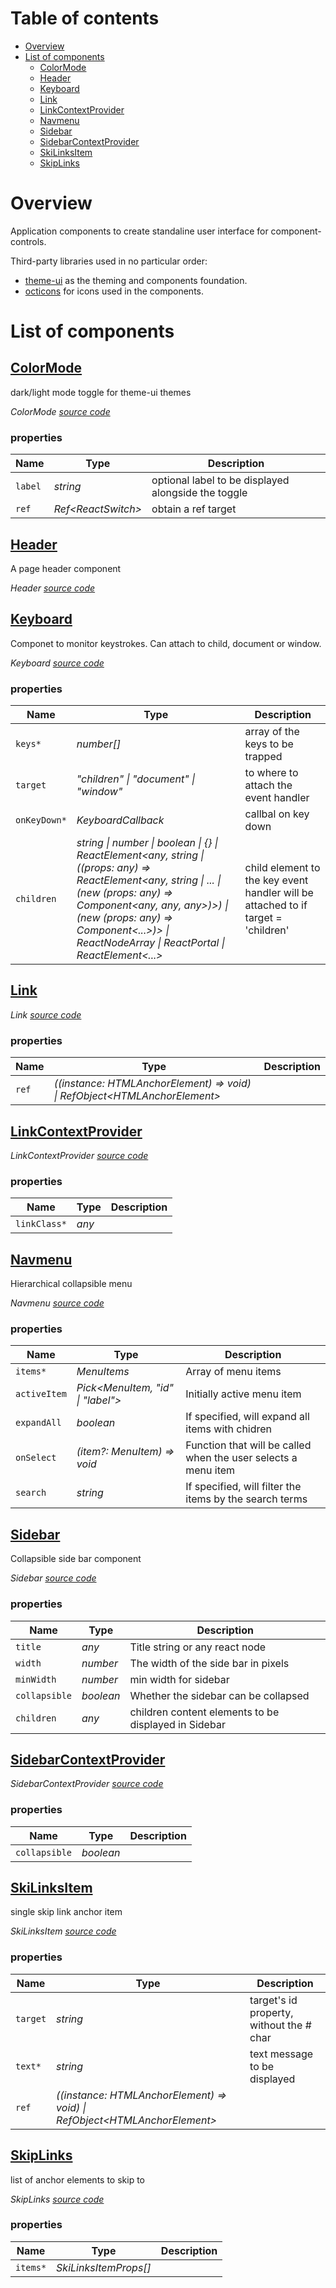 # Table of contents

-   [Overview](#overview)
-   [List of components](#list-of-components)
    -   [<ins>ColorMode</ins>](#inscolormodeins)
    -   [<ins>Header</ins>](#insheaderins)
    -   [<ins>Keyboard</ins>](#inskeyboardins)
    -   [<ins>Link</ins>](#inslinkins)
    -   [<ins>LinkContextProvider</ins>](#inslinkcontextproviderins)
    -   [<ins>Navmenu</ins>](#insnavmenuins)
    -   [<ins>Sidebar</ins>](#inssidebarins)
    -   [<ins>SidebarContextProvider</ins>](#inssidebarcontextproviderins)
    -   [<ins>SkiLinksItem</ins>](#insskilinksitemins)
    -   [<ins>SkipLinks</ins>](#insskiplinksins)

# Overview

Application components to create standaline user interface for component-controls.

Third-party libraries used in no particular order:

-   [theme-ui](https://theme-ui.com) as the theming and components foundation.
-   [octicons](https://octicons.github.com) for icons used in the components.

# List of components

<react-docgen-typescript path="./src" exclude=".ts$,.stories.tsx$" />

<!-- START-REACT-DOCGEN-TYPESCRIPT -->

## <ins>ColorMode</ins>

dark/light mode toggle for theme-ui themes

_ColorMode [source code](https:/github.com/ccontrols/component-controls/tree/master/ui/app-components/src/ColorMode/ColorMode.tsx)_

### properties

| Name    | Type                  | Description                                         |
| ------- | --------------------- | --------------------------------------------------- |
| `label` | _string_              | optional label to be displayed alongside the toggle |
| `ref`   | _Ref&lt;ReactSwitch>_ | obtain a ref target                                 |

## <ins>Header</ins>

A page header component

_Header [source code](https:/github.com/ccontrols/component-controls/tree/master/ui/app-components/src/Header/Header.tsx)_

## <ins>Keyboard</ins>

Componet to monitor keystrokes. Can attach to child, document or window.

_Keyboard [source code](https:/github.com/ccontrols/component-controls/tree/master/ui/app-components/src/Keyboard/Keyboard.tsx)_

### properties

| Name         | Type                                                                                                                                                                                                                                                                                  | Description                                                                       |
| ------------ | ------------------------------------------------------------------------------------------------------------------------------------------------------------------------------------------------------------------------------------------------------------------------------------- | --------------------------------------------------------------------------------- |
| `keys*`      | _number\[]_                                                                                                                                                                                                                                                                           | array of the keys to be trapped                                                   |
| `target`     | _"children" \| "document" \| "window"_                                                                                                                                                                                                                                                | to where to attach the event handler                                              |
| `onKeyDown*` | _KeyboardCallback_                                                                                                                                                                                                                                                                    | callbal on key down                                                               |
| `children`   | _string \| number \| boolean \| {} \| ReactElement&lt;any, string \| ((props: any) => ReactElement&lt;any, string \| ... \| (new (props: any) => Component&lt;any, any, any>)>) \| (new (props: any) => Component&lt;...>)> \| ReactNodeArray \| ReactPortal \| ReactElement&lt;...>_ | child element to the key event handler will be attached to if target = 'children' |

## <ins>Link</ins>

_Link [source code](https:/github.com/ccontrols/component-controls/tree/master/ui/app-components/src/Link/Link.tsx)_

### properties

| Name  | Type                                                                         | Description |
| ----- | ---------------------------------------------------------------------------- | ----------- |
| `ref` | _((instance: HTMLAnchorElement) => void) \| RefObject&lt;HTMLAnchorElement>_ |             |

## <ins>LinkContextProvider</ins>

_LinkContextProvider [source code](https:/github.com/ccontrols/component-controls/tree/master/ui/app-components/src/Link/LinkContext.tsx)_

### properties

| Name         | Type  | Description |
| ------------ | ----- | ----------- |
| `linkClass*` | _any_ |             |

## <ins>Navmenu</ins>

Hierarchical collapsible menu

_Navmenu [source code](https:/github.com/ccontrols/component-controls/tree/master/ui/app-components/src/Navmenu/Navmenu.tsx)_

### properties

| Name         | Type                                 | Description                                                    |
| ------------ | ------------------------------------ | -------------------------------------------------------------- |
| `items*`     | _MenuItems_                          | Array of menu items                                            |
| `activeItem` | _Pick&lt;MenuItem, "id" \| "label">_ | Initially active menu item                                     |
| `expandAll`  | _boolean_                            | If specified, will expand all items with chidren               |
| `onSelect`   | _(item?: MenuItem) => void_          | Function that will be called when the user selects a menu item |
| `search`     | _string_                             | If specified, will filter the items by the search terms        |

## <ins>Sidebar</ins>

Collapsible side bar component

_Sidebar [source code](https:/github.com/ccontrols/component-controls/tree/master/ui/app-components/src/Sidebar/Sidebar.tsx)_

### properties

| Name          | Type      | Description                                          |
| ------------- | --------- | ---------------------------------------------------- |
| `title`       | _any_     | Title string or any react node                       |
| `width`       | _number_  | The width of the side bar in pixels                  |
| `minWidth`    | _number_  | min width for sidebar                                |
| `collapsible` | _boolean_ | Whether the sidebar can be collapsed                 |
| `children`    | _any_     | children content elements to be displayed in Sidebar |

## <ins>SidebarContextProvider</ins>

_SidebarContextProvider [source code](https:/github.com/ccontrols/component-controls/tree/master/ui/app-components/src/Sidebar/SidebarContext.tsx)_

### properties

| Name          | Type      | Description |
| ------------- | --------- | ----------- |
| `collapsible` | _boolean_ |             |

## <ins>SkiLinksItem</ins>

single skip link anchor item

_SkiLinksItem [source code](https:/github.com/ccontrols/component-controls/tree/master/ui/app-components/src/SkipLinks/SkipLinks.tsx)_

### properties

| Name     | Type                                                                         | Description                              |
| -------- | ---------------------------------------------------------------------------- | ---------------------------------------- |
| `target` | _string_                                                                     | target's id property, without the # char |
| `text*`  | _string_                                                                     | text message to be displayed             |
| `ref`    | _((instance: HTMLAnchorElement) => void) \| RefObject&lt;HTMLAnchorElement>_ |                                          |

## <ins>SkipLinks</ins>

list of anchor elements to skip to

_SkipLinks [source code](https:/github.com/ccontrols/component-controls/tree/master/ui/app-components/src/SkipLinks/SkipLinks.tsx)_

### properties

| Name     | Type                   | Description |
| -------- | ---------------------- | ----------- |
| `items*` | _SkiLinksItemProps\[]_ |             |

<!-- END-REACT-DOCGEN-TYPESCRIPT -->
